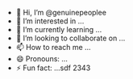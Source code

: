 - 👋 Hi, I’m @genuinepeoplee
- 👀 I’m interested in ...
- 🌱 I’m currently learning ...
- 💞️ I’m looking to collaborate on ...
- 📫 How to reach me ...
- 😄 Pronouns: ...
- ⚡ Fun fact: ...sdf
2343
<!---dfg
555
genuinepeoplee/genuinepeoplee is a ✨ special ✨ repository because its `README.md` (this file) appe15ars on your GitHub profile.
You can click the Preview link to take a look at your changes.
--->

